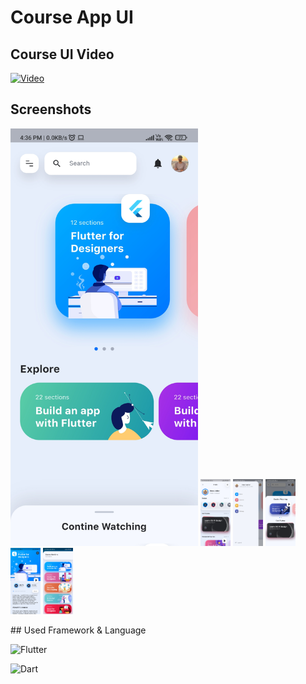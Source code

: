 
# Course App UI

## Course UI Video

[![Video](https://i9.ytimg.com/vi_webp/-Wrdi0QuhPk/mqdefault.webp?sqp=CKT2kI8G&rs=AOn4CLACjhvu4o69r6tGzP6No_37f8bxnw)](https://youtu.be/-Wrdi0QuhPk)

## Screenshots
<p float="left">
<img src="https://raw.githubusercontent.com/hirenvadher954/course_app_ui_flutter/master/screenshots/home.jpg" width="300" >

<img src="https://raw.githubusercontent.com/hirenvadher954/course_app_ui_flutter/master/screenshots/profile_screen.jpg" width="48">
<img src="https://raw.githubusercontent.com/hirenvadher954/course_app_ui_flutter/master/screenshots/side_menu.jpg" width="48">

<img src="https://raw.githubusercontent.com/hirenvadher954/course_app_ui_flutter/master/screenshots/bottom_bar.jpg" width="48">

<img src="https://raw.githubusercontent.com/hirenvadher954/course_app_ui_flutter/master/screenshots/course_screen.jpg" width="48">

<img src="https://raw.githubusercontent.com/hirenvadher954/course_app_ui_flutter/master/screenshots/course_section.jpg" width="48">
</p>
## Used Framework & Language

![Flutter](https://img.shields.io/badge/Flutter-%2302569B.svg?style=for-the-badge&logo=Flutter&logoColor=white) 

![Dart](https://img.shields.io/badge/dart-%230175C2.svg?style=for-the-badge&logo=dart&logoColor=white)
